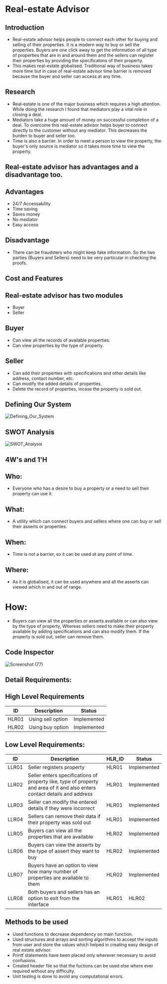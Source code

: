 # Real-estate Advisor

## Introduction 

* Real-estate advisor helps people to connect each other for buying and selling of their properties. It is a modern way to buy or sell the properties. Buyers are one click away to get the information of all type of properties that are in and around them and the sellers can register their properties by providing the specificatons of their property.
* This makes real-estate globalised. Traditional way of business takes more time but in case of real-estate advisor time barrier is removed because the buyer and seller can access at any time.

## Research

* Real-estate is one of the major business which requires a high attention. While doing the research I found that mediators play a vital role in closing a deal.
* Mediators take a huge amount of money on successful completion of a deal. To overcome this real-estate advisor helps buyer to connect directly to the customer without any mediator. This decreases the burden to buyer and seller too. 
* Time is also a barrier. In order to meet a person to view the property, the buyer's only source is mediator so it takes more time to view the property.

## Real-estate advisor has advantages and a disadvantage too.

## Advantages
* 24/7 Accessability
* Time saving
* Saves money
* No mediator
* Easy access

## Disadvantage
* There can be fraudsters who might keep fake information. So the two parties (Buyers and Sellers) need to be very particular in checking the proofs.

## Cost and Features
## Real-estate advisor has two modules

* Buyer
* Seller
## Buyer

* Can view all the records of available properties.
* Can view properties by the type of property.

## Seller

* Can add their properties with specifications and other details like address, contact number, etc.
* Can modify the added details of properties.
* Delete the record of properties, incase the property is sold out.

## Defining Our System
![Defining_Our_System](https://user-images.githubusercontent.com/62828197/153243416-66ab0fea-7825-4972-97cc-630b1e6241e0.jpg)

## SWOT Analysis
![SWOT_Analysis](https://user-images.githubusercontent.com/62828197/153243800-49494d9c-bdcf-47df-ac2a-727dc0ec42b0.jpg)

## 4W's and 1'H

## Who:

* Everyone who has a desire to buy a property or a need to sell their property can use it.

## What:

* A utility which can connect buyers and sellers where one can buy or sell their asserts or properties.

## When:

* Time is not a barrier, so it can be used at any point of time.

## Where:

* As it is globalised, it can be used anywhere and all the asserts can viewed which in and out of range.

# How:

* Buyers can view all the properties or asserts available or can also view by the type of property, Whereas sellers need to make their property available by adding specifications and can also modify them. If the property is sold out, seller can remove them.

## Code Inspector
![Screenshot (77)](https://user-images.githubusercontent.com/62828197/153440013-352733fe-c646-4b34-8fb1-e0e5e2a3c7ef.png)

## Detail Requirements:

## High Level Requirements

| ID | Description | Status |
| ---- | --------- | ----- |
| HLR01 |	Using sell option | Implemented |
| HLR02	| Using buy option | Implemented |

## Low Level Requirements:

| ID |	Description |	HLR_ID |	Status |
| --- | ----------------- | ----- | ------ |
| LLR01 |	Seller registers property |	HLR01 |	Implemented |
| LLR02 |	Seller enters specifications of property like, type of property and area of it and also enters contact details and address |	HLR01 |	Implemented |
| LLR03 |	Seller can modify the entered details if they were incorrect |	HLR01 |	Implemented |
| LLR04 |	Sellers can remove their data if their property was sold out |	HLR01 |	Implemented |
| LLR05 |	Buyers can view all the properties that are available | HLR02 |	Implemented |
| LLR06 |	Buyers can view the asserts by the type of assert they want to buy |	HLR02 |	Implemented |
| LLR07 |	Buyers have an option to view how many number of properties are available to them |	HLR02 |	Implemented |
| LLR08	| Both buyers and sellers has an option to exit from the interface |	HLR01 | HLR02 |	Implemented |
## Methods to be used
* Used functions to decrease dependency on main function.
* Used structures and arrays and sorting algorithms to accept the inputs from user and store the values which helped in creating easy design of real estate advisor.
* Printf statements have been placed only wherever necessary to avoid confusions.
* Created header file so that the fuctions can be used else where ever required without any difficulty.
* Unit testing is done to avoid any computational errors.
